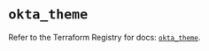 # `okta_theme`

Refer to the Terraform Registry for docs: [`okta_theme`](https://registry.terraform.io/providers/okta/okta/4.17.0/docs/resources/theme).
